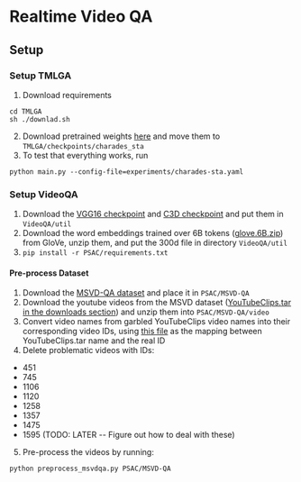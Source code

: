 # Realtime Video QA

## Setup

### Setup TMLGA

1. Download requirements
  ~~~
  cd TMLGA
  sh ./downlad.sh
  ~~~
2. Download pretrained weights [here](https://zenodo.org/record/3590426/files/model_charades_sta) and move them to ``TMLGA/checkpoints/charades_sta``
3. To test that everything works, run

  ~~~
  python main.py --config-file=experiments/charades-sta.yaml
  ~~~


### Setup VideoQA

1. Download the [VGG16 checkpoint](https://mega.nz/#!YU1FWJrA!O1ywiCS2IiOlUCtCpI6HTJOMrneN-Qdv3ywQP5poecM) and [C3D checkpoint](https://www.dropbox.com/sh/8wcjrcadx4r31ux/AAAkz3dQ706pPO8ZavrztRCca?dl=0) and put them in ``VideoQA/util``
2. Download the word embeddings trained over 6B tokens ([glove.6B.zip](https://nlp.stanford.edu/projects/glove/)) from GloVe, unzip them, and put the 300d file in directory ``VideoQA/util``
3. ``pip install -r PSAC/requirements.txt``

#### Pre-process Dataset
1. Download the [MSVD-QA dataset](https://mega.nz/#!QmxFwBTK!Cs7cByu_Qo42XJOsv0DjiEDMiEm8m69h60caDYnT_PQ) and place it in ``PSAC/MSVD-QA``
2. Download the youtube videos from the MSVD dataset ([YouTubeClips.tar in the downloads section](http://www.cs.utexas.edu/users/ml/clamp/videoDescription/)) and unzip them into ``PSAC/MSVD-QA/video``
3. Convert video names from garbled YouTubeClips video names into their corresponding video IDs, using [this file](https://mega.nz/#!QrowUADZ!oFfW_M5wAFsfuFDEJAIa2BeFVHYO0vxit3CMkHFOSfw) as the mapping between YouTubeClips.tar name and the real ID
4. Delete problematic videos with IDs: 
  - 451
  - 745
  - 1106
  - 1120
  - 1258
  - 1357
  - 1475
  - 1595
  (TODO: LATER -- Figure out how to deal with these)
5. Pre-process the videos by running:
  ~~~
  python preprocess_msvdqa.py PSAC/MSVD-QA
  ~~~
